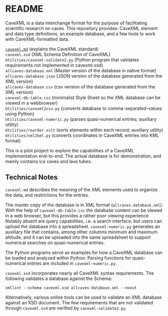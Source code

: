 README
======

CaveXML is a data interchange format for the purpose of facilitating scientific research on caves. This repository provides: CaveXML element and data type definitions, an example database, and a few tools to work with CaveXML-formatted data.  


   [`cavexml.md`](./cavexml.md)	  (explains the CaveXML standard)  
   `cavexml.xsd`		  (XML Schema Definition of CaveXML)  
   `Utilities/cavexml-validate2.py`   (Python program that validates requirements not implemented in cavexml.xsd)   
   `allcaves-database.xml`  (Master version of the database in native format)  
   `allcaves-database.json` (JSON version of the database generated from the XML version)  
   `allcaves-database.csv`  (csv version of the database generated from the XML version)  
   `cavexml-db-table.css`	  (minimalist Style Sheet so the XML database can be viewed in a webbrowser)  
   `Utilities/cavexml2csv.py`         (converts database to comma-separated-values using Python)  
   `Utilities/cavexml-numeric.py`	    (parses quasi-numerical entries; auxiliary utility)  
   `Utilities/reorder.xslt`    		 (sorts elements within each record; auxiliary utility)  
   `Utilities/xml2kml.py`	  (converts coordinates in CaveXML entries into KML format)   
       

This is a pilot project to explore the capabilities of a CaveXML implementation end-to-end. The actual database is for demonstration, and mainly contains ice caves and lava tubes.


## Technical Notes

`cavexml.md` describes the meaning of the XML elements used to organize the data, and restrictions for the entries.

The master copy of the database is in XML format (`allcaves-database.xml`). With the help of `cavexml-db-table.css` the database content can be viewed in a web browser, but this provides a rather poor viewing experience.
Notably absent are query capabilities, i.e. a search interface, but users can upload the database into a spreadsheet. `cavexml-numeric.py` generates an auxiliary file that contains, among other columns minimum and maximum altitude, and it can be uploaded into the same spreadsheet to support numerical searches on quasi-numerical entries.  

The Python programs serve as examples for how a CaveXML database can be loaded and analyzed within Python. Parsing functions for quasi-numerical entries are included in `cavexml-numeric.py`.

`cavexml.xsd` incorporates nearly all CaveXML syntax requirements. The following validates a database against the Schema:  

    xmllint --schema cavexml.xsd allcaves-database.xml --noout  

Alternatively, various online tools can be used to validate an XML database against an XSD document. The few requirements that are not validated through `cavexml.xsd` are verified by `cavexml-validate2.py`.

